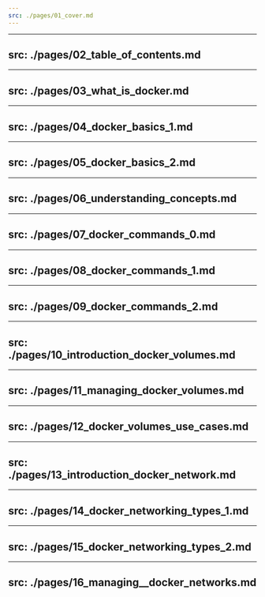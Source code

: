 ```yaml
---
src: ./pages/01_cover.md
---
```


---
src: ./pages/02_table_of_contents.md
---

---
src: ./pages/03_what_is_docker.md
---

---
src: ./pages/04_docker_basics_1.md
---

---
src: ./pages/05_docker_basics_2.md
---

---
src: ./pages/06_understanding_concepts.md
---

---
src: ./pages/07_docker_commands_0.md
---

---
src: ./pages/08_docker_commands_1.md
---

---
src: ./pages/09_docker_commands_2.md
---

---
src: ./pages/10_introduction_docker_volumes.md
---

---
src: ./pages/11_managing_docker_volumes.md
---

---
src: ./pages/12_docker_volumes_use_cases.md
---

---
src: ./pages/13_introduction_docker_network.md
---

---
src: ./pages/14_docker_networking_types_1.md
---

---
src: ./pages/15_docker_networking_types_2.md
---

---
src: ./pages/16_managing__docker_networks.md
---
